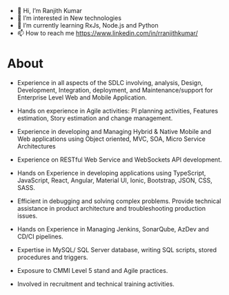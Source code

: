 - 👋 Hi, I’m Ranjith Kumar
- 👀 I’m interested in New technologies
- 🌱 I’m currently learning RxJs, Node.js and Python
- 📫 How to reach me https://www.linkedin.com/in/rranjithkumar/

# About
- Experience in all aspects of the SDLC involving, analysis, Design, Development, Integration, deployment, and Maintenance/support for Enterprise Level Web and Mobile Application.

- Hands on experience in Agile activities: PI planning activities, Features estimation, Story estimation and change management. 

- Experience in developing and Managing Hybrid & Native Mobile and Web applications using Object oriented, MVC, SOA, Micro Service Architectures 

- Experience on RESTful Web Service and WebSockets API development. 

- Hands on Experience in developing applications using TypeScript, JavaScript, React, Angular, Material UI, Ionic, Bootstrap, JSON, CSS, SASS.

- Efficient in debugging and solving complex problems. Provide technical assistance in product architecture and troubleshooting production issues.

- Hands on Experience in Managing Jenkins, SonarQube, AzDev and CD/CI pipelines.

- Expertise in MySQL/ SQL Server database, writing SQL scripts, stored procedures and triggers.

- Exposure to CMMI Level 5 stand and Agile practices.

- Involved in recruitment and technical training activities.
